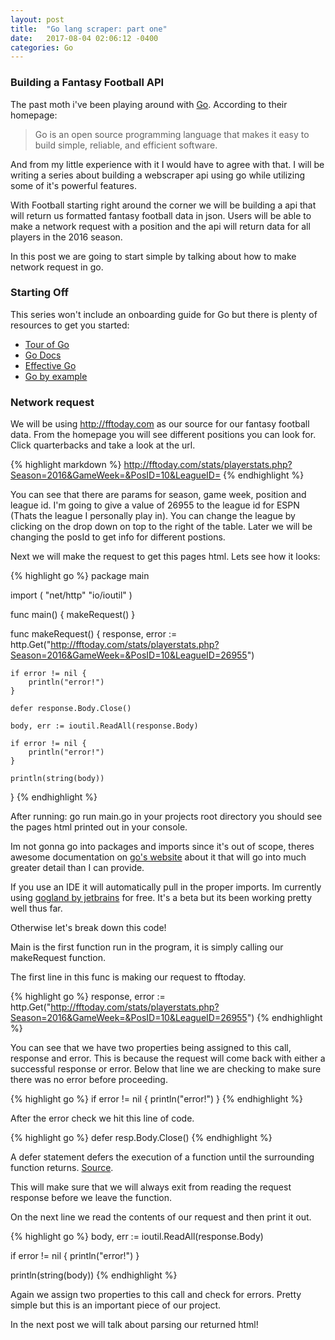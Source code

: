 ```yaml
---
layout: post
title:  "Go lang scraper: part one"
date:   2017-08-04 02:06:12 -0400
categories: Go
---
```


### Building a Fantasy Football API

The past moth i've been playing around with [Go](https://golang.org/).  According to their homepage:


> Go is an open source programming language that makes it easy to build simple, reliable, and efficient software.


And from my little experience with it I would have to agree with that.  I will be writing a series about building a webscraper api using go while utilizing some of it's powerful features.

With Football starting right around the corner we will be building a api that will return us formatted fantasy football data in json.  Users will be able to make a network request with a position and the api will return data for all players in the 2016 season.


In this post we are going to start simple by talking about how to make network request in go.

### Starting Off
This series won't include an onboarding guide for Go but there is plenty of resources to get you started:
* [Tour of Go](https://tour.golang.org/welcome/1)
* [Go Docs](https://golang.org/doc/code.html)
* [Effective Go](https://golang.org/doc/effective_go.html)
* [Go by example](https://gobyexample.com/)

### Network request
We will be using http://fftoday.com as our source for our fantasy football data.  From the homepage you will see different positions you can look for.  Click quarterbacks and take a look at the url.

{% highlight markdown %}
http://fftoday.com/stats/playerstats.php?Season=2016&GameWeek=&PosID=10&LeagueID=
{% endhighlight %}

You can see that there are params for season, game week, position and league id.  I'm going to give a value of 26955 to the league id for ESPN (Thats the league I personally play in).  You can change the league by clicking on the drop down on top to the right of the table. Later we will be changing the posId to get info for different postions.

Next we will make the request to get this pages html.  Lets see how it looks:

{% highlight go %}
package main

import (
	"net/http"
	"io/ioutil"
)

func main() {
	makeRequest()
}

func makeRequest() {
	response, error := http.Get("http://fftoday.com/stats/playerstats.php?Season=2016&GameWeek=&PosID=10&LeagueID=26955")

	if error != nil {
		println("error!")
	}

	defer response.Body.Close()

	body, err := ioutil.ReadAll(response.Body)

	if error != nil {
		println("error!")
	}

	println(string(body))
}
{% endhighlight %}

After running: go run main.go in your projects root directory you should see the pages html printed out in your console.

Im not gonna go into packages and imports since it's out of scope, theres awesome documentation on [go's website](https://golang.org/doc/code.html#PackageNames) about it that will go into much greater detail than I can provide.  

If you use an IDE it will automatically pull in the proper imports.  Im currently using [gogland by jetbrains](https://www.jetbrains.com/go/) for free.  It's a beta but its been working pretty well thus far.

Otherwise let's break down this code!

Main is the first function run in the program, it is simply calling our makeRequest function.

The first line in this func is making our request to fftoday.

{% highlight go %}
response, error := http.Get("http://fftoday.com/stats/playerstats.php?Season=2016&GameWeek=&PosID=10&LeagueID=26955")
{% endhighlight %}

You can see that we have two properties being assigned to this call,  response and error.  This is because the request will come back with either a successful response or error.  Below that line we are checking to make sure there was no error before proceeding.

{% highlight go %}
if error != nil {
	println("error!")
}
{% endhighlight %}

After the error check we hit this line of code.

{% highlight go %}
defer resp.Body.Close()
{% endhighlight %}

A defer statement defers the execution of a function until the surrounding function returns. [Source](https://tour.golang.org/flowcontrol/12).

This will make sure that we will always exit from reading the request response before we leave the function.

On the next line we read the contents of our request and then print it out.

{% highlight go %}
body, err := ioutil.ReadAll(response.Body)

if error != nil {
	println("error!")
}

println(string(body))
{% endhighlight %}

Again we assign two properties to this call and check for errors.  Pretty simple but this is an important piece of our project.

In the next post we will talk about parsing our returned html!
